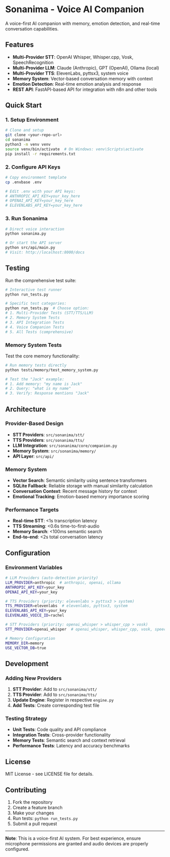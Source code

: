 # Sonanima - Voice AI Companion

A voice-first AI companion with memory, emotion detection, and real-time conversation capabilities.

## Features

- **Multi-Provider STT**: OpenAI Whisper, Whisper.cpp, Vosk, SpeechRecognition
- **Multi-Provider LLM**: Claude (Anthropic), GPT (OpenAI), Ollama (local)
- **Multi-Provider TTS**: ElevenLabs, pyttsx3, system voice
- **Memory System**: Vector-based conversation memory with context
- **Emotion Detection**: Real-time emotion analysis and response
- **REST API**: FastAPI-based API for integration with n8n and other tools

## Quick Start

### 1. Setup Environment

```bash
# Clone and setup
git clone <your-repo-url>
cd sonanima
python3 -m venv venv
source venv/bin/activate  # On Windows: venv\Scripts\activate
pip install -r requirements.txt
```

### 2. Configure API Keys

```bash
# Copy environment template
cp .envbase .env

# Edit .env with your API keys:
# ANTHROPIC_API_KEY=your_key_here
# OPENAI_API_KEY=your_key_here  
# ELEVENLABS_API_KEY=your_key_here
```

### 3. Run Sonanima

```bash
# Direct voice interaction
python sonanima.py

# Or start the API server
python src/api/main.py
# Visit: http://localhost:8000/docs
```

## Testing

Run the comprehensive test suite:

```bash
# Interactive test runner
python run_tests.py

# Specific test categories:
python run_tests.py  # Choose option:
# 1. Multi-Provider Tests (STT/TTS/LLM)
# 2. Memory System Tests  
# 3. API Integration Tests
# 4. Voice Companion Tests
# 5. All Tests (comprehensive)
```

### Memory System Tests

Test the core memory functionality:

```bash
# Run memory tests directly
python tests/memory/test_memory_system.py

# Test the "Jack" example:
# 1. Add memory: "my name is Jack"
# 2. Query: "what is my name"
# 3. Verify: Response mentions "Jack"
```

## Architecture

### Provider-Based Design
- **STT Providers**: `src/sonanima/stt/`
- **TTS Providers**: `src/sonanima/tts/`  
- **LLM Integration**: `src/sonanima/core/companion.py`
- **Memory System**: `src/sonanima/memory/`
- **API Layer**: `src/api/`

### Memory System
- **Vector Search**: Semantic similarity using sentence transformers
- **SQLite Fallback**: Reliable storage with manual similarity calculation
- **Conversation Context**: Recent message history for context
- **Emotional Tracking**: Emotion-based memory importance scoring

### Performance Targets
- **Real-time STT**: <1s transcription latency
- **TTS Streaming**: <0.6s time-to-first-audio
- **Memory Search**: <100ms semantic search
- **End-to-end**: <2s total conversation latency

## Configuration

### Environment Variables

```bash
# LLM Providers (auto-detection priority)
LLM_PROVIDER=anthropic  # anthropic, openai, ollama
ANTHROPIC_API_KEY=your_key
OPENAI_API_KEY=your_key

# TTS Providers (priority: elevenlabs > pyttsx3 > system)
TTS_PROVIDER=elevenlabs  # elevenlabs, pyttsx3, system
ELEVENLABS_API_KEY=your_key
ELEVENLABS_VOICE_ID=rachel

# STT Providers (priority: openai_whisper > whisper_cpp > vosk)
STT_PROVIDER=openai_whisper  # openai_whisper, whisper_cpp, vosk, speech_recognition

# Memory Configuration
MEMORY_DIR=memory
USE_VECTOR_DB=true
```

## Development

### Adding New Providers

1. **STT Provider**: Add to `src/sonanima/stt/`
2. **TTS Provider**: Add to `src/sonanima/tts/`
3. **Update Engine**: Register in respective `engine.py`
4. **Add Tests**: Create corresponding test file

### Testing Strategy

- **Unit Tests**: Code quality and API compliance
- **Integration Tests**: Cross-provider functionality  
- **Memory Tests**: Semantic search and context retrieval
- **Performance Tests**: Latency and accuracy benchmarks

## License

MIT License - see LICENSE file for details.

## Contributing

1. Fork the repository
2. Create a feature branch
3. Make your changes
4. Run tests: `python run_tests.py`
5. Submit a pull request

---

**Note**: This is a voice-first AI system. For best experience, ensure microphone permissions are granted and audio devices are properly configured. 